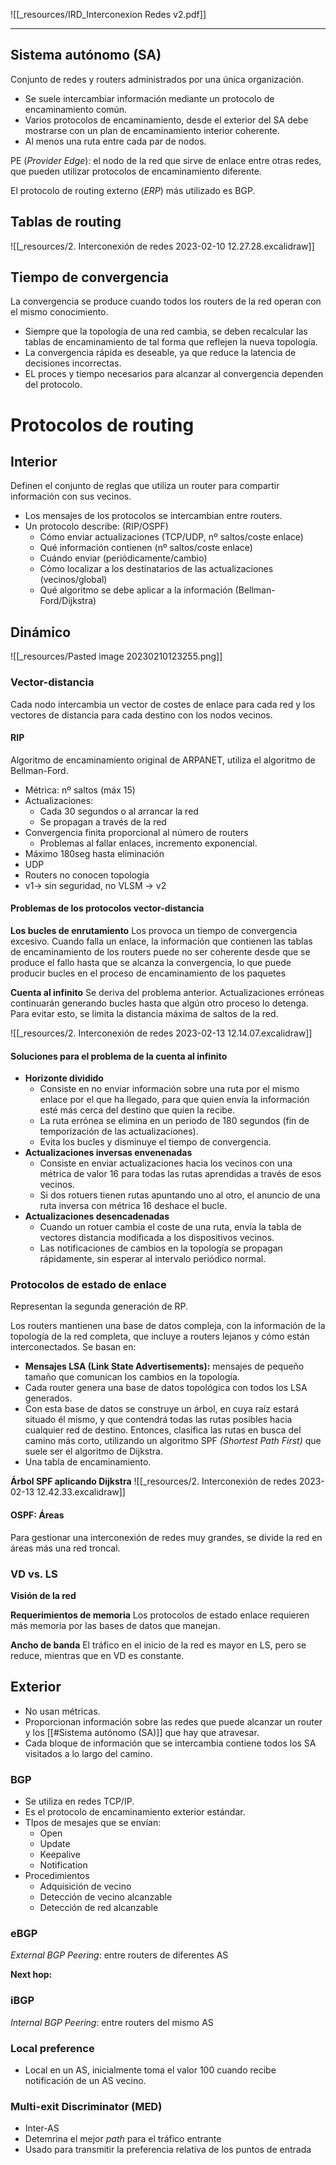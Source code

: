 ![[_resources/IRD_Interconexion Redes v2.pdf]]

---

## Sistema autónomo (SA)
Conjunto de redes y routers administrados por una única organización.

- Se suele intercambiar información mediante un protocolo de encaminamiento común.
- Varios protocolos de encaminamiento, desde el exterior del SA debe mostrarse con un plan de encaminamiento interior coherente.
- Al menos una ruta entre cada par de nodos.

PE (*Provider Edge*): el nodo de la red que sirve de enlace entre otras redes, que pueden utilizar protocolos de encaminamiento diferente.

El protocolo de routing externo (*ERP*) más utilizado es BGP.

## Tablas de routing
![[_resources/2. Interconexión de redes 2023-02-10 12.27.28.excalidraw]]

## Tiempo de convergencia
La convergencia se produce cuando todos los routers de la red operan con el mismo conocimiento.

- Siempre que la topología de una red cambia, se deben recalcular las tablas de encaminamiento de tal forma que reflejen la nueva topología.
- La convergencia rápida es deseable, ya que reduce la latencia de decisiones incorrectas.
- EL proces y tiempo necesarios para alcanzar al convergencia dependen del protocolo.

# Protocolos de routing
## Interior
Definen el conjunto de reglas que utiliza un router para compartir información con sus vecinos.

- Los mensajes de los protocolos se intercambian entre routers.
- Un protocolo describe: (RIP/OSPF)
	- Cómo enviar actualizaciones (TCP/UDP, nº saltos/coste enlace)
	- Qué información contienen (nº saltos/coste enlace)
	- Cuándo enviar (periódicamente/cambio)
	- Cómo localizar a los destinatarios de las actualizaciones (vecinos/global)
	- Qué algoritmo se debe aplicar a la información (Bellman-Ford/Dijkstra)

## Dinámico
![[_resources/Pasted image 20230210123255.png]]

### Vector-distancia
Cada nodo intercambia un vector de costes de enlace para cada red y los vectores de distancia para cada destino con los nodos vecinos.

#### RIP 
Algoritmo de encaminamiento original de ARPANET, utiliza el algoritmo de Bellman-Ford.

- Métrica: nº saltos (máx 15)
- Actualizaciones:
	- Cada 30 segundos o al arrancar la red
	- Se propagan a través de la red
- Convergencia finita proporcional al número de routers
	- Problemas al fallar enlaces, incremento exponencial.
- Máximo 180seg hasta eliminación
- UDP
- Routers no conocen topología
- v1→ sin seguridad, no VLSM → v2

#### Problemas de los protocolos vector-distancia
**Los bucles de enrutamiento**
Los provoca un tiempo de convergencia excesivo. Cuando falla un enlace, la información que contienen las tablas de encaminamiento de los routers puede no ser coherente desde que se produce el fallo hasta que se alcanza la convergencia, lo que puede producir bucles en el proceso de encaminamiento de los paquetes

**Cuenta al infinito**
Se deriva del problema anterior. Actualizaciones erróneas continuarán generando bucles hasta que algún otro proceso lo detenga.
Para evitar esto, se limita la distancia máxima de saltos de la red.

![[_resources/2. Interconexión de redes 2023-02-13 12.14.07.excalidraw]]

#### Soluciones para el problema de la cuenta al infinito
- **Horizonte dividido**
	- Consiste en no enviar información sobre una ruta por el mismo enlace por el que ha llegado, para que quien envía la información esté más cerca del destino que quien la recibe.
	- La ruta errónea se elimina en un periodo de 180 segundos (fin de temporización de las actualizaciones).
	- Evita los bucles y disminuye el tiempo de convergencia.
- **Actualizaciones inversas envenenadas**
	- Consiste en enviar actualizaciones hacia los vecinos con una métrica de valor 16 para todas las rutas aprendidas a través de esos vecinos.
	- Si dos rotuers tienen rutas apuntando uno al otro, el anuncio de una ruta inversa con métrica 16 deshace el bucle.
- **Actualizaciones desencadenadas**
	- Cuando un rotuer cambia el coste de una ruta, envía la tabla de vectores distancia modificada a los dispositivos vecinos.
	- Las notificaciones de cambios en la topología se propagan rápidamente, sin esperar al intervalo periódico normal.


### Protocolos de estado de enlace
Representan la segunda generación de RP.

Los routers mantienen una base de datos compleja, con la información de la topología de la red completa, que incluye a routers lejanos y cómo están interconectados.
Se basan en:
- **Mensajes LSA (Link State Advertisements):** mensajes de pequeño tamaño que comunican los cambios en la topología.
- Cada router genera una base de datos topológica con todos los LSA generados.
- Con esta base de datos se construye un árbol, en cuya raíz estará situado él mismo, y que contendrá todas las rutas posibles hacia cualquier red de destino. Entonces, clasifica las rutas en busca del camino más corto, utilizando un algoritmo SPF *(Shortest Path First)* que suele ser el algoritmo de Dijkstra.
- Una tabla de encaminamiento.

**Árbol SPF aplicando Dijkstra**
![[_resources/2. Interconexión de redes 2023-02-13 12.42.33.excalidraw]]

#### OSPF: Áreas
Para gestionar una interconexión de redes muy grandes, se divide la red en áreas más una red troncal.


### VD vs. LS
**Visión de la red**


**Requerimientos de memoria**
Los protocolos de estado enlace requieren más memoria por las bases de datos que manejan.

**Ancho de banda**
El tráfico en el inicio de la red es mayor en LS, pero se reduce, mientras que en VD es constante.

## Exterior
- No usan métricas.
- Proporcionan información sobre las redes que puede alcanzar un router y los [[#Sistema autónomo (SA)]] que hay que atravesar.
- Cada bloque de información que se intercambia contiene todos los SA visitados a lo largo del camino.

### BGP
- Se utiliza en redes TCP/IP.
- Es el protocolo de encaminamiento exterior estándar.
- TIpos de mesajes que se envían:
	- Open
	- Update
	- Keepalive
	- Notification
- Procedimientos
	- Adquisición de vecino
	- Detección de vecino alcanzable
	- Detección de red alcanzable

### eBGP
*External BGP Peering*: entre routers de diferentes AS

**Next hop:** 

### iBGP
*Internal BGP Peering*: entre routers del mismo AS

### Local preference
- Local en un AS, inicialmente toma el valor 100 cuando recibe notificación de un AS vecino.

### Multi-exit Discriminator (MED)
- Inter-AS
- Detemrina el mejor *path* para el tráfico entrante
- Usado para transmitir la preferencia relativa de los puntos de entrada